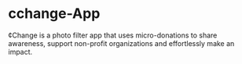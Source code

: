 # cchange-App
¢Change is a photo filter app that uses micro-donations to share awareness, support non-profit organizations and effortlessly make an impact.
